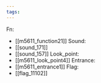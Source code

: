 ```yaml
---
tags:
---
```

Fn:
- [[m5611_function21]]
Sound:
- [[sound_171]]
- [[sound_157]]
Look_point:
- [[m5611_look_point4]]
Entrance:
- [[m5611_entrance1]]
Flag:
- [[flag_11102]]
